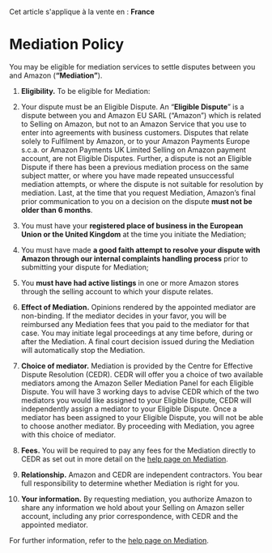 Cet article s'applique à la vente en : **France**

Mediation Policy
================

You may be eligible for mediation services to settle disputes between you and Amazon (**“Mediation”**).

1. **Eligibility.** To be eligible for Mediation:
  

1. Your dispute must be an Eligible Dispute. An “**Eligible Dispute**” is a dispute between you and Amazon EU SARL (“Amazon”) which is related to Selling on Amazon, but not to an Amazon Service that you use to enter into agreements with business customers. Disputes that relate solely to Fulfilment by Amazon, or to your Amazon Payments Europe s.c.a. or Amazon Payments UK Limited Selling on Amazon payment account, are not Eligible Disputes. Further, a dispute is not an Eligible Dispute if there has been a previous mediation process on the same subject matter, or where you have made repeated unsuccessful mediation attempts, or where the dispute is not suitable for resolution by mediation. Last, at the time that you request Mediation, Amazon’s final prior communication to you on a decision on the dispute **must not be older than 6 months**.
2. You must have your **registered place of business in the European Union or the United Kingdom** at the time you initiate the Mediation;
3. You must have made **a good faith attempt to resolve your dispute with Amazon through our internal complaints handling process** prior to submitting your dispute for Mediation;
4. You **must have had active listings** in one or more Amazon stores through the selling account to which your dispute relates.

  
5. **Effect of Mediation.** Opinions rendered by the appointed mediator are non-binding. If the mediator decides in your favor, you will be reimbursed any Mediation fees that you paid to the mediator for that case. You may initiate legal proceedings at any time before, during or after the Mediation. A final court decision issued during the Mediation will automatically stop the Mediation.
  
7. **Choice of mediator.** Mediation is provided by the Centre for Effective Dispute Resolution (CEDR). CEDR will offer you a choice of two available mediators among the Amazon Seller Mediation Panel for each Eligible Dispute. You will have 3 working days to advise CEDR which of the two mediators you would like assigned to your Eligible Dispute, CEDR will independently assign a mediator to your Eligible Dispute. Once a mediator has been assigned to your Eligible Dispute, you will not be able to choose another mediator. By proceeding with Mediation, you agree with this choice of mediator.
  
9. **Fees.** You will be required to pay any fees for the Mediation directly to CEDR as set out in more detail on the [help page on Mediation](https://sellercentral-europe.amazon.com/gp/help/external/GG7CAYUTVZKATDUY?locale=en-US).
  
11. **Relationship.** Amazon and CEDR are independent contractors. You bear full responsibility to determine whether Mediation is right for you.
  
13. **Your information.** By requesting mediation, you authorize Amazon to share any information we hold about your Selling on Amazon seller account, including any prior correspondence, with CEDR and the appointed mediator.

For further information, refer to the [help page on Mediation](https://sellercentral-europe.amazon.com/gp/help/external/GG7CAYUTVZKATDUY?locale=en-US).